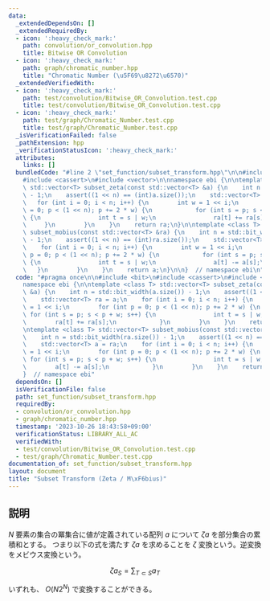 ```yaml
---
data:
  _extendedDependsOn: []
  _extendedRequiredBy:
  - icon: ':heavy_check_mark:'
    path: convolution/or_convolution.hpp
    title: Bitwise OR Convolution
  - icon: ':heavy_check_mark:'
    path: graph/chromatic_number.hpp
    title: "Chromatic Number (\u5F69\u8272\u6570)"
  _extendedVerifiedWith:
  - icon: ':heavy_check_mark:'
    path: test/convolution/Bitwise_OR_Convolution.test.cpp
    title: test/convolution/Bitwise_OR_Convolution.test.cpp
  - icon: ':heavy_check_mark:'
    path: test/graph/Chromatic_Number.test.cpp
    title: test/graph/Chromatic_Number.test.cpp
  _isVerificationFailed: false
  _pathExtension: hpp
  _verificationStatusIcon: ':heavy_check_mark:'
  attributes:
    links: []
  bundledCode: "#line 2 \"set_function/subset_transform.hpp\"\n\n#include <bit>\n\
    #include <cassert>\n#include <vector>\n\nnamespace ebi {\n\ntemplate <class T>\
    \ std::vector<T> subset_zeta(const std::vector<T> &a) {\n    int n = std::bit_width(a.size())\
    \ - 1;\n    assert((1 << n) == (int)a.size());\n    std::vector<T> ra = a;\n \
    \   for (int i = 0; i < n; i++) {\n        int w = 1 << i;\n        for (int p\
    \ = 0; p < (1 << n); p += 2 * w) {\n            for (int s = p; s < p + w; s++)\
    \ {\n                int t = s | w;\n                ra[t] += ra[s];\n       \
    \     }\n        }\n    }\n    return ra;\n}\n\ntemplate <class T> std::vector<T>\
    \ subset_mobius(const std::vector<T> &ra) {\n    int n = std::bit_width(ra.size())\
    \ - 1;\n    assert((1 << n) == (int)ra.size());\n    std::vector<T> a = ra;\n\
    \    for (int i = 0; i < n; i++) {\n        int w = 1 << i;\n        for (int\
    \ p = 0; p < (1 << n); p += 2 * w) {\n            for (int s = p; s < p + w; s++)\
    \ {\n                int t = s | w;\n                a[t] -= a[s];\n         \
    \   }\n        }\n    }\n    return a;\n}\n\n}  // namespace ebi\n"
  code: "#pragma once\n\n#include <bit>\n#include <cassert>\n#include <vector>\n\n\
    namespace ebi {\n\ntemplate <class T> std::vector<T> subset_zeta(const std::vector<T>\
    \ &a) {\n    int n = std::bit_width(a.size()) - 1;\n    assert((1 << n) == (int)a.size());\n\
    \    std::vector<T> ra = a;\n    for (int i = 0; i < n; i++) {\n        int w\
    \ = 1 << i;\n        for (int p = 0; p < (1 << n); p += 2 * w) {\n           \
    \ for (int s = p; s < p + w; s++) {\n                int t = s | w;\n        \
    \        ra[t] += ra[s];\n            }\n        }\n    }\n    return ra;\n}\n\
    \ntemplate <class T> std::vector<T> subset_mobius(const std::vector<T> &ra) {\n\
    \    int n = std::bit_width(ra.size()) - 1;\n    assert((1 << n) == (int)ra.size());\n\
    \    std::vector<T> a = ra;\n    for (int i = 0; i < n; i++) {\n        int w\
    \ = 1 << i;\n        for (int p = 0; p < (1 << n); p += 2 * w) {\n           \
    \ for (int s = p; s < p + w; s++) {\n                int t = s | w;\n        \
    \        a[t] -= a[s];\n            }\n        }\n    }\n    return a;\n}\n\n\
    }  // namespace ebi"
  dependsOn: []
  isVerificationFile: false
  path: set_function/subset_transform.hpp
  requiredBy:
  - convolution/or_convolution.hpp
  - graph/chromatic_number.hpp
  timestamp: '2023-10-26 18:43:58+09:00'
  verificationStatus: LIBRARY_ALL_AC
  verifiedWith:
  - test/convolution/Bitwise_OR_Convolution.test.cpp
  - test/graph/Chromatic_Number.test.cpp
documentation_of: set_function/subset_transform.hpp
layout: document
title: "Subset Transform (Zeta / M\xF6bius)"
---
```


## 説明

$N$ 要素の集合の冪集合に値が定義されている配列 $a$ について $\zeta a$ を部分集合の累積和とする。
つまり以下の式を満たす $\zeta a$ を求めることを $\zeta$ 変換という。逆変換をメビウス変換という。

$$
\zeta a_{S} = \sum_{T \subset S} a_T
$$

いずれも、 $O(N2^N)$ で変換することができる。